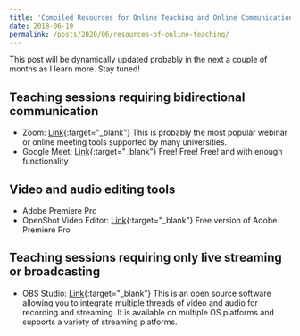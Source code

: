 ```yaml
---
title: 'Compiled Resources for Online Teaching and Online Communication'
date: 2018-06-19
permalink: /posts/2020/06/resources-of-online-teaching/
---
```


This post will be dynamically updated probably in the next a couple of months as I learn more. Stay tuned!

## Teaching sessions requiring bidirectional communication
* Zoom: [Link](https://zoom.us/){:target="_blank"}
This is probably the most popular webinar or online meeting tools supported by many universities.
* Google Meet: [Link](https://meet.google.com/){:target="_blank"}
Free! Free! Free! and with enough functionality

## Video and audio editing tools
* Adobe Premiere Pro
* OpenShot Video Editor: [Link](https://www.openshot.org/){:target="_blank"}
Free version of Adobe Premiere Pro

## Teaching sessions requiring only live streaming or broadcasting
* OBS Studio: [Link](https://obsproject.com/){:target="_blank"}
This is an open source software allowing you to integrate multiple threads of video and audio for recording and streaming. It is available on multiple OS platforms and supports a variety of streaming platforms.
